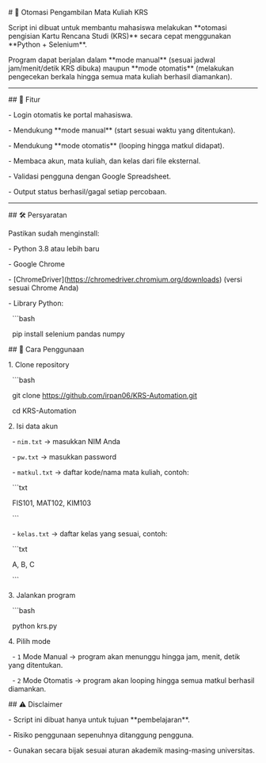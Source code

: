 \# 📌 Otomasi Pengambilan Mata Kuliah KRS



Script ini dibuat untuk membantu mahasiswa melakukan \*\*otomasi pengisian Kartu Rencana Studi (KRS)\*\* secara cepat menggunakan \*\*Python + Selenium\*\*.

Program dapat berjalan dalam \*\*mode manual\*\* (sesuai jadwal jam/menit/detik KRS dibuka) maupun \*\*mode otomatis\*\* (melakukan pengecekan berkala hingga semua mata kuliah berhasil diamankan).



---



\## 🚀 Fitur

\- Login otomatis ke portal mahasiswa.

\- Mendukung \*\*mode manual\*\* (start sesuai waktu yang ditentukan).

\- Mendukung \*\*mode otomatis\*\* (looping hingga matkul didapat).

\- Membaca akun, mata kuliah, dan kelas dari file eksternal.

\- Validasi pengguna dengan Google Spreadsheet.

\- Output status berhasil/gagal setiap percobaan.



---



\## 🛠️ Persyaratan

Pastikan sudah menginstall:

\- Python 3.8 atau lebih baru

\- Google Chrome

\- \[ChromeDriver](https://chromedriver.chromium.org/downloads) (versi sesuai Chrome Anda)

\- Library Python:

  ```bash

  pip install selenium pandas numpy



\## 📑 Cara Penggunaan



1\. Clone repository

&nbsp;  ```bash

&nbsp;  git clone https://github.com/irpan06/KRS-Automation.git

&nbsp;  cd KRS-Automation



2\. Isi data akun

&nbsp;  - `nim.txt` → masukkan NIM Anda  

&nbsp;  - `pw.txt` → masukkan password  

&nbsp;  - `matkul.txt` → daftar kode/nama mata kuliah, contoh:  

&nbsp;    ```txt

&nbsp;    FIS101, MAT102, KIM103

&nbsp;    ```

&nbsp;  - `kelas.txt` → daftar kelas yang sesuai, contoh:  

&nbsp;    ```txt

&nbsp;    A, B, C

&nbsp;    ```



3\. Jalankan program

   ```bash

   python krs.py



4\. Pilih mode

&nbsp;  - `1` Mode Manual → program akan menunggu hingga jam, menit, detik yang ditentukan.  

&nbsp;  - `2` Mode Otomatis → program akan looping hingga semua matkul berhasil diamankan.





\## ⚠️ Disclaimer



\- Script ini dibuat hanya untuk tujuan \*\*pembelajaran\*\*.  

\- Risiko penggunaan sepenuhnya ditanggung pengguna.  

\- Gunakan secara bijak sesuai aturan akademik masing-masing universitas.  

























